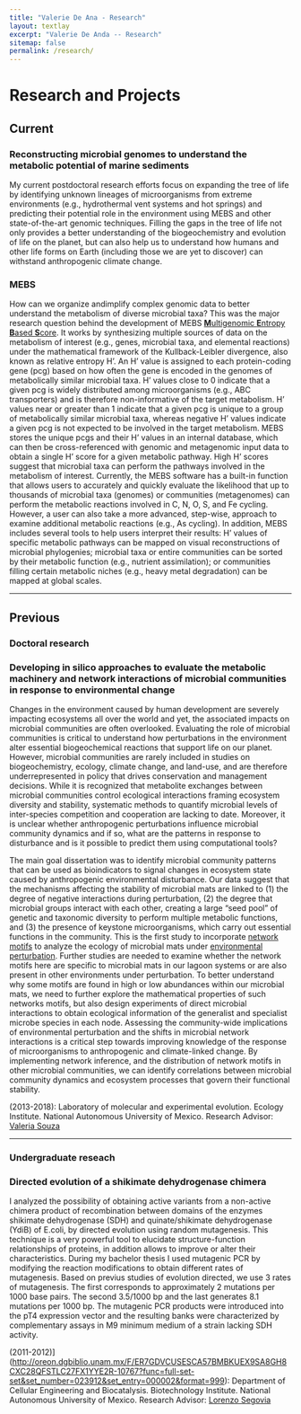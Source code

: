 ```yaml
---
title: "Valerie De Ana - Research"
layout: textlay
excerpt: "Valerie De Anda -- Research"
sitemap: false
permalink: /research/
---
```


# Research and Projects

## Current 

### Reconstructing microbial genomes to understand the metabolic potential of marine sediments
My current postdoctoral research efforts focus on expanding the tree of life by identifying unknown lineages of microorganisms from extreme environments (e.g., hydrothermal vent systems and hot springs) and predicting their potential role in the environment using MEBS and other state-of-the-art genomic techniques. Filling the gaps in the tree of life not only provides a better understanding of the biogeochemistry and evolution of life on the planet, but can also help us to understand how humans and other life forms on Earth (including those we are yet to discover) can withstand anthropogenic climate change.  

### MEBS

How can we organize andimplify complex genomic data to better understand the metabolism of diverse microbial taxa? This was the major research question behind the development of MEBS [**M**ultigenomic **E**ntropy **B**ased **S**core](https://academic.oup.com/gigascience/article/6/11/gix096/4561660). It works by synthesizing multiple sources of data on the metabolism of interest (e.g., genes, microbial taxa, and elemental reactions) under the mathematical framework of the Kullback-Leibler divergence, also known as relative entropy H’. An H’ value is assigned to each protein-coding gene (pcg) based on how often the gene is encoded in the genomes of metabolically similar microbial taxa. H’ values close to 0 indicate that a given pcg is widely distributed among microorganisms (e.g., ABC transporters) and is therefore non-informative of the target metabolism. H’ values near or greater than 1 indicate that a given pcg is unique to a group of metabolically similar microbial taxa, whereas negative H’ values indicate a given pcg is not expected to be involved in the target metabolism. MEBS stores the unique pcgs and their H’ values in an internal database, which can then be cross-referenced with genomic and metagenomic input data to obtain a single H’ score for a given metabolic pathway. High H’ scores suggest that microbial taxa can perform the pathways involved in the metabolism of interest.
Currently, the MEBS software has a built-in function that allows users to accurately and quickly evaluate the likelihood that up to thousands of microbial taxa (genomes) or communities (metagenomes) can perform the metabolic reactions involved in C, N, O, S, and Fe cycling. However, a user can also take a more advanced, step-wise, approach to examine additional metabolic reactions (e.g., As cycling). In addition, MEBS includes several tools to help users interpret their results: H’ values of specific metabolic pathways can be mapped on visual reconstructions of microbial phylogenies; microbial taxa or entire communities can be sorted by their metabolic function (e.g., nutrient assimilation); or communities filling certain metabolic niches (e.g., heavy metal degradation) can be mapped at global scales. 

---

## Previous 



### Doctoral research

### Developing  in silico approaches to evaluate the metabolic machinery and network  interactions of microbial communities in response to environmental change

Changes in the environment caused by human development are severely impacting ecosystems all over the world and yet, the associated impacts on microbial communities are often overlooked. Evaluating the role of microbial communities is critical to understand how perturbations in the environment alter essential biogeochemical reactions that support life on our planet. However, microbial communities are rarely included in studies on biogeochemistry, ecology, climate change, and land-use, and are therefore underrepresented in policy that drives conservation and management decisions. While it is recognized that metabolite exchanges between microbial communities control ecological interactions framing ecosystem diversity and stability, systematic methods to quantify microbial levels of inter-species competition and cooperation are lacking to date. Moreover, it is unclear whether anthropogenic perturbations influence microbial community dynamics and if so, what are the patterns in response to disturbance and is it possible to predict them using computational tools?

The main goal dissertation was to identify microbial community patterns that can be used as bioindicators to signal changes in ecosystem state caused by anthropogenic environmental disturbance. Our data suggest that the mechanisms affecting the stability of microbial mats are linked to (1) the degree of negative interactions during perturbation, (2) the degree that microbial groups interact with each other, creating a large “seed pool” of genetic and taxonomic diversity to perform multiple metabolic functions, and (3) the presence of keystone microorganisms, which carry out essential functions in the community. This is the first study to incorporate [network motifs](https://science.sciencemag.org/content/298/5594/824) to analyze the ecology of microbial mats under [environmental perturbation](https://www.frontiersin.org/articles/10.3389/fmicb.2018.02606/full). Further studies are needed to examine whether the network motifs here are specific to microbial mats in our lagoon systems or are also present in other environments under perturbation. To better understand why some motifs are found in high or low abundances within our microbial mats, we need to further explore the mathematical properties of such networks motifs, but also design experiments of direct microbial interactions to obtain ecological information of the generalist and specialist microbe species in each node.
Assessing the community-wide implications of environmental perturbation and the shifts in microbial network interactions is a critical step towards improving knowledge of the response of microorganisms to anthropogenic and climate-linked change. By implementing  network inference, and the distribution of network motifs in other microbial communities, we can identify correlations between microbial community dynamics and ecosystem processes that govern their functional stability. 

(2013-2018): Laboratory of  molecular and experimental evolution. 
Ecology Institute. National Autonomous University of Mexico.
Research Advisor: [Valeria Souza](https://loop.frontiersin.org/people/159715/overview)





---

### Undergraduate reseach

###  Directed evolution of a shikimate dehydrogenase chimera
I analyzed the possibility of obtaining active variants from a non-active chimera product of recombination between domains of the enzymes shikimate dehydrogenase (SDH) and quinate/shikimate dehydrogenase (YdiB) of E.coli, by directed evolution using random mutagenesis. This technique is a very powerful tool to elucidate structure-function relationships of proteins, in addition allows to improve or alter their characteristics. During my bachelor thesis I used mutagenic PCR by modifying the reaction modifications to obtain different rates of mutagenesis. Based on previus studies of evolution directed, we use 3 rates of mutagenesis. The first corresponds to approximately 2 mutations per 1000 base pairs. The second 3.5/1000 bp and the last generates 8.1 mutations per 1000 bp. The mutagenic PCR products were introduced into the pT4 expression vector and the resulting banks were characterized by complementary assays in M9 minimum medium of a strain lacking SDH activity.

(2011-2012)](http://oreon.dgbiblio.unam.mx/F/ER7GDVCUSESCA57BMBKUEX9SA8GH8CXC28QFSTLC27FX1YYE2R-10767?func=full-set-set&set_number=023912&set_entry=000002&format=999): 
Department of Cellular Engineering and Biocatalysis. Biotechnology Institute. National Autonomous University of Mexico. 
Research Advisor: [Lorenzo Segovia](http://www.ibt.unam.mx/server/PRG.base?tipo:doc,dir:PRG.curriculum,par:lorenzo)



<br />
<br />
